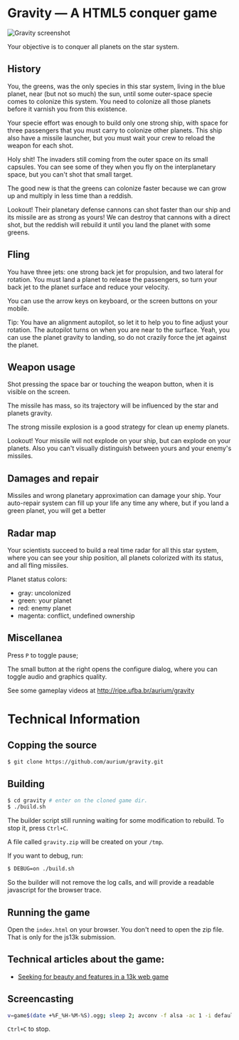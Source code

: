 Gravity — A HTML5 conquer game
==============================

![Gravity screenshot](https://cloud.githubusercontent.com/assets/30254/4260703/c0a9bb06-3b49-11e4-9d14-74017774479f.png)

Your objective is to conquer all planets on the star system.

## History

You, the greens, was the only species in this star system, living in the blue planet, near (but not so much) the sun, until some outer-space specie comes to colonize this system. You need to colonize all those planets before it varnish you from this existence.

Your specie effort was enough to build only one strong ship, with space for three passengers that you must carry to colonize other planets. This ship also have a missile launcher, but you must wait your crew to reload the weapon for each shot.

Holy shit! The invaders still coming from the outer space on its small capsules. You can see some of they when you fly on the interplanetary space, but you can't shot that small target.

The good new is that the greens can colonize faster because we can grow up and multiply in less time than a reddish.

Lookout! Their planetary defense cannons can shot faster than our ship and its missile are as strong as yours! We can destroy that cannons with a direct shot, but the reddish will rebuild it until you land the planet with some greens.

## Fling

You have three jets: one strong back jet for propulsion, and two lateral for rotation. You must land a planet to release the passengers, so turn your back jet to the planet surface and reduce your velocity.

You can use the arrow keys on keyboard, or the screen buttons on your mobile.

Tip: You have an alignment autopilot, so let it to help you to fine adjust your rotation. The autopilot turns on when you are near to the surface. Yeah, you can use the planet gravity to landing, so do not crazily force the jet against the planet.

## Weapon usage

Shot pressing the space bar or touching the weapon button, when it is visible on the screen.

The missile has mass, so its trajectory will be influenced by the star and planets gravity.

The strong missile explosion is a good strategy for clean up enemy planets.

Lookout! Your missile will not explode on your ship, but can explode on your planets. Also you can't visually distinguish between yours and your enemy's missiles.

## Damages and repair

Missiles and wrong planetary approximation can damage your ship. Your auto-repair system can fill up your life any time any where, but if you land a green planet, you will get a better 

## Radar map

Your scientists succeed to build a real time radar for all this star system, where you can see your ship position, all planets colorized with its status, and all fling missiles.

Planet status colors:
- gray: uncolonized
- green: your planet
- red: enemy planet
- magenta: conflict, undefined ownership

## Miscellanea

Press `P` to toggle pause;

The small button at the right opens the configure dialog, where you can toggle audio and graphics quality.

See some gameplay videos at http://ripe.ufba.br/aurium/gravity

Technical Information
======================

## Copping the source
```bash
$ git clone https://github.com/aurium/gravity.git
```

## Building
```bash
$ cd gravity # enter on the cloned game dir.
$ ./build.sh
```
The builder script still running waiting for some modification to rebuild.
To stop it, press `Ctrl+C`.

A file called `gravity.zip` will be created on your `/tmp`.

If you want to debug, run:
```bash
$ DEBUG=on ./build.sh
```
So the builder will not remove the log calls, and will provide a readable javascript for the browser trace.

## Running the game
Open the `index.html` on your browser.
You don't need to open the zip file.
That is only for the js13k submission.

## Technical articles about the game:

* [Seeking for beauty and features in a 13k web game](http://softwarelivre.org/aurium/blog/seeking-for-beauty-and-features-in-a-13k-web-game)

## Screencasting

```bash
v=game$(date +%F_%H-%M-%S).ogg; sleep 2; avconv -f alsa -ac 1 -i default -f x11grab -s 800x600 -r 25 -i $DISPLAY -b:a 64k -b:v 1400k -f ogg -acodec libvorbis -vcodec libtheora $v; test -n "$(head $v)" && vlc $v; ls -lh $v
```
`Ctrl+C` to stop.
